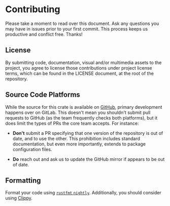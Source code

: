 # Contributing

Please take a moment to read over this document. Ask any questions you may have in issues prior to your first commit. This process keeps us productive and conflict free. Thanks!

## License

By submitting code, documentation, visual and/or multimedia assets to the project, you agree to license those contributions under project license terms, which can be found in the LICENSE document, at the root of the repository.

## Source Code Platforms

While the source for this crate is available on
[GitHub](https://github.com/uptimeventures/gotham-middleware-jwt), primary
development happens over on GitLab. This doesn't mean you shouldn't submit pull
requests to GitHub (as the team frequently checks both platforms), but it does
limit the types of PRs the core team accepts. For instance:

* **Don't** submit a PR specifying that one version of the repository is out of
    date, and to use the other. This prohibition includes standard
    documentation, but even more importantly, extends to package configuration
    files.

* **Do** reach out and ask us to update the GitHub mirror if appears to be out
    of date.

## Formatting

Format your code using [`rustfmt` `nightly`](https://github.com/rust-lang-nursery/rustfmt). Additionally, you should consider using [Clippy](https://github.com/rust-lang-nursery/rust-clippy).
